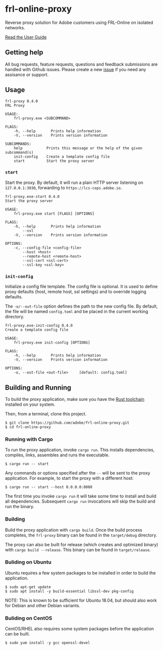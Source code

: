 # frl-online-proxy

Reverse proxy solution for Adobe customers using FRL-Online on isolated networks.

[Read the User Guide](https://opensource.adobe.com/frl-online-proxy/)

## Getting help

All bug requests, feature requests, questions and feedback submissions are handled with Github issues. Please create a new
[issue](https://github.com/adobe/frl-online-proxy/issues) if you need any assisance or support.

## Usage

```
frl-proxy 0.4.0
FRL Proxy

USAGE:
    frl-proxy.exe <SUBCOMMAND>

FLAGS:
    -h, --help       Prints help information
    -V, --version    Prints version information

SUBCOMMANDS:
    help           Prints this message or the help of the given subcommand(s)
    init-config    Create a template config file
    start          Start the proxy server
```

### `start`

Start the proxy. By default, it will run a plain HTTP server listening on `127.0.0.1:3030`, forwarding to `https://lcs-cops.adobe.io`.

```
frl-proxy.exe-start 0.4.0
Start the proxy server

USAGE:
    frl-proxy.exe start [FLAGS] [OPTIONS]

FLAGS:
    -h, --help       Prints help information
        --ssl
    -V, --version    Prints version information

OPTIONS:
    -c, --config-file <config-file>
        --host <host>
        --remote-host <remote-host>
        --ssl-cert <ssl-cert>
        --ssl-key <ssl-key>
```

### `init-config`

Initialize a config file template. The config file is optional. It is used to define proxy defaults (host, remote host, ssl settings) and to
override logging defaults.

The `-o/--out-file` option defines the path to the new config file. By default, the file will be named `config.toml` and be placed in the
current working directory.

```
frl-proxy.exe-init-config 0.4.0
Create a template config file

USAGE:
    frl-proxy.exe init-config [OPTIONS]

FLAGS:
    -h, --help       Prints help information
    -V, --version    Prints version information

OPTIONS:
    -o, --out-file <out-file>     [default: config.toml]
```

## Building and Running

To build the proxy application, make sure you have the [Rust toolchain](https://rustup.rs/) installed on your system.

Then, from a terminal, clone this project.

```
$ git clone https://github.com/adobe/frl-online-proxy.git
$ cd frl-online-proxy
```

### Running with Cargo

To run the proxy application, invoke `cargo run`. This installs dependencies, compiles, links, assembles and runs the executable.

```
$ cargo run -- start
```

Any commands or options specified after the `--` will be sent to the proxy application. For example, to start the proxy with a different host:

```
$ cargo run -- start --host 0.0.0.0:8080
```

The first time you invoke `cargo run` it will take some time to install and build all dependencies. Subsequent `cargo run` invocations will skip the build and run the binary.

### Building

Build the proxy application with `cargo build`. Once the build process completes, the `frl-proxy` binary can be found in the `target/debug` directory.

The proxy can also be built for release (which creates and optimized binary) with `cargo build --release`. This binary can be found in `target/release`.

### Buliding on Ubuntu

Ubuntu requires a few system packages to be installed in order to build the application.

```
$ sudo apt-get update
$ sudo apt install -y build-essential libssl-dev pkg-config
```

NOTE: This is known to be sufficient for Ubuntu 18.04, but should also work for Debian and other Debian variants.

### Buliding on CentOS

CentOS/RHEL also requires some system packages before the application can be built.

```
$ sudo yum install -y gcc openssl-devel
```
